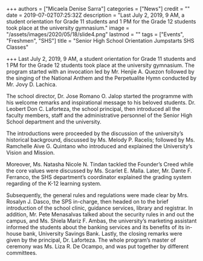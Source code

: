 +++
authors = ["Micaela Denise Sarra"]
categories = ["News"]
credit = ""
date = 2019-07-02T07:25:32Z
description = "Last July 2, 2019, 9 AM, a student orientation for Grade 11 students and 1 PM for the Grade 12 students took place at the university gymnasium."
image = "/assets/images/2020/05/18/slide4.png"
lastmod = ""
tags = ["Events", "Freshmen", "SHS"]
title = "Senior High School Orientation Jumpstarts SHS Classes"

+++
Last July 2, 2019, 9 AM, a student orientation for Grade 11 students and 1 PM for the Grade 12 students took place at the university gymnasium. The program started with an invocation led by Mr. Henjie A. Quezon followed by the singing of the National Anthem and the Perpetualite Hymn conducted by Mr. Jovy D. Lachica.

The school director, Dr. Jose Romano O. Jalop started the programme with his welcome remarks and inspirational message to his beloved students. Dr. Leobert Don C. Laforteza, the school principal, then introduced all the faculty members, staff and the administrative personnel of the Senior High School department and the university.

The introductions were proceeded by the discussion of the university’s historical background, discussed by Ms. Melody P. Racelis; followed by Ms. Ramchelle Aive G. Quintano who introduced and explained the University’s Vision and Mission.

Moreover, Ms. Natasha Nicole N. Tindan tackled the Founder’s Creed while the core values were discussed by Ms. Scarlet E. Malla. Later, Mr. Dante F. Ferranco, the SHS department’s coordinator explained the grading system regarding of the K-12 learning system.

Subsequently, the general rules and regulations were made clear by Mrs. Rosalyn J. Dasco, the SPS in-charge, then headed on to the brief introduction of the school clinic, guidance services, library and registrar. In addition, Mr. Pete Menasalvas talked about the security rules in and out the campus, and Ms. Shiela Mariz F. Ambas, the university’s marketing assistant informed the students about the banking services and its benefits of its in-house bank, University Savings Bank. Lastly, the closing remarks were given by the principal, Dr. Laforteza. The whole program’s master of ceremony was Ms. Liza R. De Ocampo, and was put together by different committees.